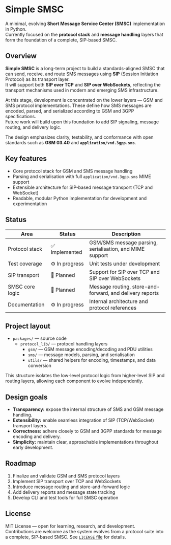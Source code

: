 # Simple SMSC

A minimal, evolving **Short Message Service Center (SMSC)** implementation in Python.  
Currently focused on the **protocol stack** and **message handling** layers that form the foundation of a complete, SIP-based SMSC.

## Overview

**Simple SMSC** is a long-term project to build a standards-aligned SMSC that can send, receive, and route SMS messages using **SIP** (Session Initiation Protocol) as its transport layer.  
It will support both **SIP over TCP** and **SIP over WebSockets**, reflecting the transport mechanisms used in modern and emerging SMS infrastructure.

At this stage, development is concentrated on the lower layers — GSM and SMS protocol implementations. These define how SMS messages are encoded, parsed, and serialized according to GSM and 3GPP specifications.  
Future work will build upon this foundation to add SIP signaling, message routing, and delivery logic.

The design emphasizes clarity, testability, and conformance with open standards such as **GSM 03.40** and **`application/vnd.3gpp.sms`**.

## Key features

- Core protocol stack for GSM and SMS message handling  
- Parsing and serialisation with full `application/vnd.3gpp.sms` MIME support  
- Extensible architecture for SIP-based message transport (TCP and WebSocket)  
- Readable, modular Python implementation for development and experimentation  

## Status

| Area | Status | Description |
|------|---------|-------------|
| Protocol stack | ✅ Implemented | GSM/SMS message parsing, serialisation, and MIME support |
| Test coverage | ⚙️ In progress | Unit tests under development |
| SIP transport | 🧭 Planned | Support for SIP over TCP and SIP over WebSockets |
| SMSC core logic | 🧭 Planned | Message routing, store-and-forward, and delivery reports |
| Documentation | ⚙️ In progress | Internal architecture and protocol references |

## Project layout

- `packages/` — source code  
  - `protocol_lib/` — protocol handling layers  
    - `gsm/` — GSM message encoding/decoding and PDU utilities  
    - `sms/` — message models, parsing, and serialisation  
    - `utils/` — shared helpers for encoding, timestamps, and data conversion  

This structure isolates the low-level protocol logic from higher-level SIP and routing layers, allowing each component to evolve independently.

## Design goals

- **Transparency:** expose the internal structure of SMS and GSM message handling.  
- **Extensibility:** enable seamless integration of SIP (TCP/WebSocket) transport layers.  
- **Correctness:** adhere closely to GSM and 3GPP standards for message encoding and delivery.  
- **Simplicity:** maintain clear, approachable implementations throughout early development.  

## Roadmap

1. Finalize and validate GSM and SMS protocol layers  
2. Implement SIP transport over TCP and WebSockets  
3. Introduce message routing and store-and-forward logic  
4. Add delivery reports and message state tracking  
5. Develop CLI and test tools for full SMSC operation  

## License

MIT License — open for learning, research, and development.  
Contributions are welcome as the system evolves from a protocol suite into a complete, SIP-based SMSC.
See [`LICENSE` file](./LICENSE) for details.
